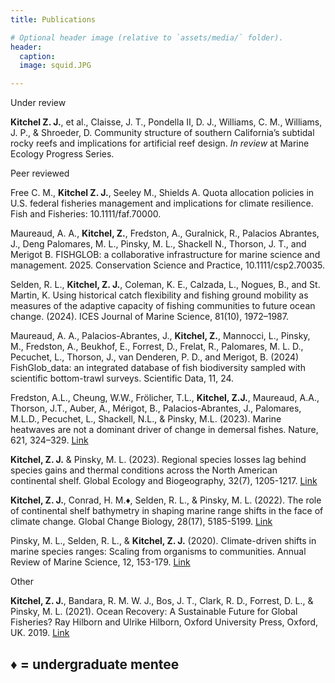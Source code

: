 ```yaml
---
title: Publications

# Optional header image (relative to `assets/media/` folder).
header:
  caption: 
  image: squid.JPG

---
```


Under review

**Kitchel Z. J.**, et al., Claisse, J. T., Pondella II, D. J., Williams, C. M., Williams, J. P., & Shroeder, D. Community structure of southern California’s subtidal rocky reefs and implications for artificial reef design. *In review* at Marine Ecology Progress Series.

Peer reviewed

Free C. M., **Kitchel Z. J.**, Seeley M., Shields A. Quota allocation policies in U.S. federal fisheries management and implications for climate resilience. Fish and Fisheries: 10.1111/faf.70000.

Maureaud, A. A., **Kitchel, Z.**, Fredston, A., Guralnick, R., Palacios Abrantes, J., Deng Palomares, M. L., Pinsky, M. L., Shackell N., Thorson, J. T., and Merigot B. FISHGLOB: a collaborative infrastructure for marine science and management. 2025. Conservation Science and Practice, 10.1111/csp2.70035.

Selden, R. L., **Kitchel, Z. J.**, Coleman, K. E., Calzada, L., Nogues, B., and St. Martin, K. Using historical catch flexibility and fishing ground mobility as measures of the adaptive capacity of fishing communities to future ocean change. (2024).  ICES Journal of Marine Science, 81(10), 1972–1987.

Maureaud, A. A., Palacios-Abrantes, J., **Kitchel, Z.**, Mannocci, L., Pinsky, M., Fredston, A., Beukhof, E., Forrest, D., Frelat, R., Palomares, M. L. D., Pecuchet, L., Thorson, J., van Denderen, P. D., and Merigot, B. (2024) FishGlob_data: an integrated database of fish biodiversity sampled with scientific bottom-trawl surveys. Scientific Data, 11, 24.

Fredston, A.L., Cheung, W.W., Frölicher, T.L., **Kitchel, Z.J.**, Maureaud, A.A., Thorson, J.T., Auber, A., Mérigot, B., Palacios-Abrantes, J., Palomares, M.L.D., Pecuchet, L., Shackell, N.L., & Pinsky, M.L. (2023). Marine heatwaves are not a dominant driver of change in demersal fishes. Nature, 621, 324–329. [Link](https://www.nature.com/articles/s41586-023-06449-y)

**Kitchel, Z. J.** & Pinsky, M. L. (2023). Regional species losses lag behind species gains and thermal conditions across the North American continental shelf. Global Ecology and Biogeography, 32(7), 1205-1217. [Link](https://onlinelibrary.wiley.com/doi/10.1111/geb.13681)

**Kitchel, Z. J.**, Conrad, H. M.♦, Selden, R. L., & Pinsky, M. L. (2022). The role of continental shelf bathymetry in shaping marine range shifts in the face of climate change. Global Change Biology, 28(17), 5185-5199. [Link](https://onlinelibrary.wiley.com/doi/full/10.1111/gcb.16276)


Pinsky, M. L., Selden, R. L., & **Kitchel, Z. J.** (2020). Climate-driven shifts in marine species ranges: Scaling from organisms to communities. Annual Review of Marine Science, 12, 153-179. [Link](https://www.annualreviews.org/doi/abs/10.1146/annurev-marine-010419-010916)

Other

**Kitchel, Z. J.**, Bandara, R. M. W. J., Bos, J. T., Clark, R. D., Forrest, D. L., & Pinsky, M. L. (2021). Ocean Recovery: A Sustainable Future for Global Fisheries? Ray Hilborn and Ulrike Hilborn, Oxford University Press, Oxford, UK. 2019. [Link](https://global.oup.com/academic/product/ocean-recovery-9780198839767)

♦ = undergraduate mentee
---
